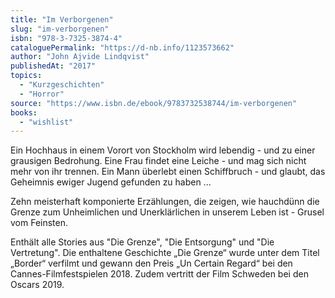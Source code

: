 ```yaml
---
title: "Im Verborgenen"
slug: "im-verborgenen"
isbn: "978-3-7325-3874-4"
cataloguePermalink: "https://d-nb.info/1123573662"
author: "John Ajvide Lindqvist"
publishedAt: "2017"
topics:
  - "Kurzgeschichten"
  - "Horror"
source: "https://www.isbn.de/ebook/9783732538744/im-verborgenen"
books: 
  - "wishlist"
---
```

Ein Hochhaus in einem Vorort von Stockholm wird lebendig - und zu einer
grausigen Bedrohung. Eine Frau findet eine Leiche - und mag sich nicht mehr 
von ihr trennen. Ein Mann überlebt einen Schiffbruch - und glaubt, das 
Geheimnis ewiger Jugend gefunden zu haben ...

Zehn meisterhaft komponierte Erzählungen, die zeigen, wie hauchdünn die Grenze 
zum Unheimlichen und Unerklärlichen in unserem Leben ist - Grusel vom Feinsten.

Enthält alle Stories aus "Die Grenze", "Die Entsorgung" und "Die Vertretung". 
Die enthaltene Geschichte „Die Grenze“ wurde unter dem Titel „Border“ verfilmt 
und gewann den Preis „Un Certain Regard“ bei den Cannes-Filmfestspielen 2018. 
Zudem vertritt der Film Schweden bei den Oscars 2019.